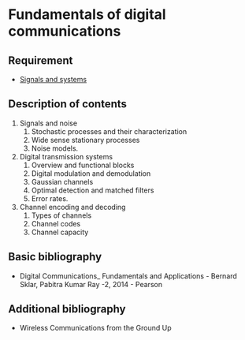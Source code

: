 # Fundamentals of digital communications

## Requirement

- [Signals and systems](block3/signals_and_systems.md)

## Description of contents

1. Signals and noise
    1. Stochastic processes and their characterization
    2. Wide sense stationary processes
    3. Noise models.
2. Digital transmission systems
    1. Overview and functional blocks
    2. Digital modulation and demodulation
    3. Gaussian channels
    4. Optimal detection and matched filters
    5. Error rates.
3. Channel encoding and decoding
    1. Types of channels
    2. Channel codes
    3. Channel capacity

## Basic bibliography

- Digital Communications_ Fundamentals and Applications - Bernard Sklar, Pabitra Kumar Ray -2, 2014 - Pearson

## Additional bibliography

- Wireless Communications from the Ground Up
